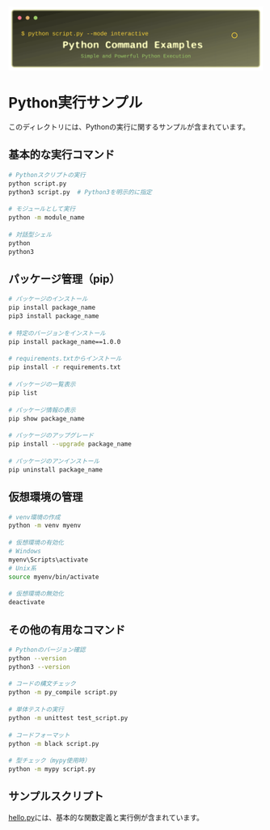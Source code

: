 <div align="center">
  <img src="../../assets/python-header.svg" alt="Python Command Examples">
</div>

# Python実行サンプル

このディレクトリには、Pythonの実行に関するサンプルが含まれています。

## 基本的な実行コマンド

```bash
# Pythonスクリプトの実行
python script.py
python3 script.py  # Python3を明示的に指定

# モジュールとして実行
python -m module_name

# 対話型シェル
python
python3
```

## パッケージ管理（pip）

```bash
# パッケージのインストール
pip install package_name
pip3 install package_name

# 特定のバージョンをインストール
pip install package_name==1.0.0

# requirements.txtからインストール
pip install -r requirements.txt

# パッケージの一覧表示
pip list

# パッケージ情報の表示
pip show package_name

# パッケージのアップグレード
pip install --upgrade package_name

# パッケージのアンインストール
pip uninstall package_name
```

## 仮想環境の管理

```bash
# venv環境の作成
python -m venv myenv

# 仮想環境の有効化
# Windows
myenv\Scripts\activate
# Unix系
source myenv/bin/activate

# 仮想環境の無効化
deactivate
```

## その他の有用なコマンド

```bash
# Pythonのバージョン確認
python --version
python3 --version

# コードの構文チェック
python -m py_compile script.py

# 単体テストの実行
python -m unittest test_script.py

# コードフォーマット
python -m black script.py

# 型チェック（mypy使用時）
python -m mypy script.py
```

## サンプルスクリプト

[hello.py](./hello.py)には、基本的な関数定義と実行例が含まれています。
